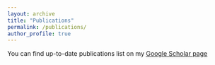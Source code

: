 ```yaml
---
layout: archive
title: "Publications"
permalink: /publications/
author_profile: true
---
```


You can find up-to-date publications list on my <u>[Google Scholar page](https://scholar.google.de/citations?user=MxXPgfAAAAAJ&hl=en)</u>
